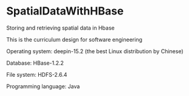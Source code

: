 # SpatialDataWithHBase
Storing and retrieving spatial data in Hbase

This is the curriculum design for software engineering

Operating system: deepin-15.2 (the best Linux distribution by Chinese)

Database: HBase-1.2.2

File system: HDFS-2.6.4

Programming language: Java
